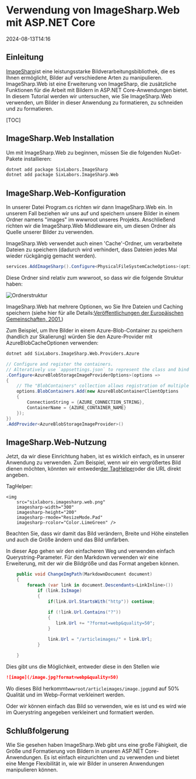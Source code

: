 # Verwendung von ImageSharp.Web mit ASP.NET Core

<datetime class="hidden">2024-08-13T14:16</datetime>

<!--category-- ASP.NET, ImageSharp -->
## Einleitung

[ImageSharp](https://docs.sixlabors.com/index.html)ist eine leistungsstarke Bildverarbeitungsbibliothek, die es Ihnen ermöglicht, Bilder auf verschiedene Arten zu manipulieren. ImageSharp.Web ist eine Erweiterung von ImageSharp, die zusätzliche Funktionen für die Arbeit mit Bildern in ASP.NET Core-Anwendungen bietet. In diesem Tutorial werden wir untersuchen, wie Sie ImageSharp.Web verwenden, um Bilder in dieser Anwendung zu formatieren, zu schneiden und zu formatieren.

[TOC]

## ImageSharp.Web Installation

Um mit ImageSharp.Web zu beginnen, müssen Sie die folgenden NuGet-Pakete installieren:

```bash
dotnet add package SixLabors.ImageSharp
dotnet add package SixLabors.ImageSharp.Web
```

## ImageSharp.Web-Konfiguration

In unserer Datei Program.cs richten wir dann ImageSharp.Web ein. In unserem Fall beziehen wir uns auf und speichern unsere Bilder in einem Ordner namens "images" im wwwroot unseres Projekts. Anschließend richten wir die ImageSharp.Web Middleware ein, um diesen Ordner als Quelle unserer Bilder zu verwenden.

ImageSharp.Web verwendet auch einen 'Cache'-Ordner, um verarbeitete Dateien zu speichern (dadurch wird verhindert, dass Dateien jedes Mal wieder rückgängig gemacht werden).

```csharp
services.AddImageSharp().Configure<PhysicalFileSystemCacheOptions>(options => options.CacheFolder = "cache");
```

Diese Ordner sind relativ zum wwwroot, so dass wir die folgende Struktur haben:

![Ordnerstruktur](/cachefolder.png)

ImageSharp.Web hat mehrere Optionen, wo Sie Ihre Dateien und Caching speichern (siehe hier für alle Details:[Veröffentlichungen der Europäischen Gemeinschaften, 2001.](https://docs.sixlabors.com/articles/imagesharp.web/imageproviders.html?tabs=tabid-1%2Ctabid-1a))

Zum Beispiel, um Ihre Bilder in einem Azure-Blob-Container zu speichern (handlich zur Skalierung) würden Sie den Azure-Provider mit AzureBlobCacheOptionen verwenden:

```bash
dotnet add SixLabors.ImageSharp.Web.Providers.Azure
```

```csharp
// Configure and register the containers.  
// Alteratively use `appsettings.json` to represent the class and bind those settings.
.Configure<AzureBlobStorageImageProviderOptions>(options =>
{
    // The "BlobContainers" collection allows registration of multiple containers.
    options.BlobContainers.Add(new AzureBlobContainerClientOptions
    {
        ConnectionString = {AZURE_CONNECTION_STRING},
        ContainerName = {AZURE_CONTAINER_NAME}
    });
})
.AddProvider<AzureBlobStorageImageProvider>()
```

## ImageSharp.Web-Nutzung

Jetzt, da wir diese Einrichtung haben, ist es wirklich einfach, es in unserer Anwendung zu verwenden. Zum Beispiel, wenn wir ein vergrößertes Bild dienen möchten, könnten wir entweder[der TagHelper](https://sixlabors.com/posts/announcing-imagesharp-web-300/#imagetaghelper)oder die URL direkt angeben.

TagHelper:

```razor
<img
    src="sixlabors.imagesharp.web.png"
    imagesharp-width="300"
    imagesharp-height="200"
    imagesharp-rmode="ResizeMode.Pad"
    imagesharp-rcolor="Color.LimeGreen" />

```

Beachten Sie, dass wir damit das Bild verändern, Breite und Höhe einstellen und auch die Größe ändern und das Bild umfärben.

In dieser App gehen wir den einfacheren Weg und verwenden einfach Querystring-Parameter. Für den Markdown verwenden wir eine Erweiterung, mit der wir die Bildgröße und das Format angeben können.

```csharp
    public void ChangeImgPath(MarkdownDocument document)
    {
        foreach (var link in document.Descendants<LinkInline>())
            if (link.IsImage)
            {
                if(link.Url.StartsWith("http")) continue;
                
                if (!link.Url.Contains("?"))
                {
                   link.Url += "?format=webp&quality=50";
                }

                link.Url = "/articleimages/" + link.Url;
            }
               
    }
```

Dies gibt uns die Möglichkeit, entweder diese in den Stellen wie

```markdown
![image](/image.jpg?format=webp&quality=50)
```

Wo dieses Bild herkommt`wwwroot/articleimages/image.jpg`und auf 50% Qualität und im Webp-Format verkleinert werden.

Oder wir können einfach das Bild so verwenden, wie es ist und es wird wie im Querystring angegeben verkleinert und formatiert werden.

## Schlußfolgerung

Wie Sie gesehen haben ImageSharp.Web gibt uns eine große Fähigkeit, die Größe und Formatierung von Bildern in unseren ASP.NET Core-Anwendungen. Es ist einfach einzurichten und zu verwenden und bietet eine Menge Flexibilität in, wie wir Bilder in unseren Anwendungen manipulieren können.